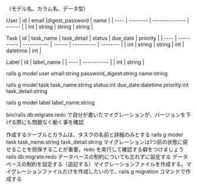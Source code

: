 
（モデル名、カラム名、データ型）

User
|  id  |  email   |digest_password |  name  |
| ---- | -------- | -------------- | ------ |
| int  |  string  |  string        | string |


Task
|  id  |  task_name | task_detail | status |  due_date  | priority |
| ---- | ---------- | ----------- | ------ | ---------- | -------- |
| int  |   string   |   string    |  int   |  datetime  |   int    |


Label
|  id  |  label_name |
| ---- | ----------- | 
| int  |    string   |



rails g model user email:string password_digest:string name:string

rails g model task task_name:string status:int due_date:datetime priority:int task_detail:string

rails g model label label_name:string

bin/rails db:migrate:redo で自分が書いたマイグレーションが、バージョンを下げる際にも問題なく動く事を確認



作成するテーブルとカラムは、タスクの名前と詳細のみとする
rails g model task task_name:string task_detail:string
マイグレーションは1つ前の状態に戻せることを担保することが重要。redo を実行して確認する癖をつけましょう
rails db:migrate:redo
データベースの制約についても忘れずに設定する
データベースの制約を設定する（追記する）マイグレーションファイルを作成する。マイグレーションファイルだけを作成したいので、rails g migration コマンドで作成する